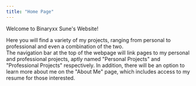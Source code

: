 ```yaml
---
title: "Home Page"
---
```


Welcome to Binaryxx Sune's Website!  
  
Here you will find a variety of my projects, ranging from personal to professional and even a combination of the two.  
The navigation bar at the top of the webpage will link pages to my personal and professional projects, aptly named "Personal Projects" and "Professional Projects" respectively. In addition, there will be an option to learn more about me on the "About Me" page, which includes access to my resume for those interested.  
